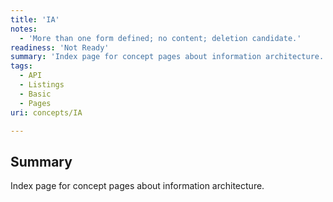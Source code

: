 ```yaml
---
title: 'IA'
notes:
  - 'More than one form defined; no content; deletion candidate.'
readiness: 'Not Ready'
summary: 'Index page for concept pages about information architecture.'
tags:
  - API
  - Listings
  - Basic
  - Pages
uri: concepts/IA

---
```

## Summary

Index page for concept pages about information architecture.

